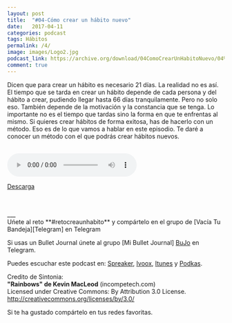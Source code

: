 ```yaml
---
layout: post
title:  "#04-Cómo crear un hábito nuevo"
date:   2017-04-11 
categories: podcast
tags: Hábitos
permalink: /4/
image: images/Logo2.jpg
podcast_link: https://archive.org/download/04ComoCrearUnHabitoNuevo/04%20Como%20crear%20un%20habito%20nuevo.mp3
comment: true
---
```


Dicen que para crear un hábito es necesario 21 días. La realidad no es así. El tiempo que se tarda en crear un hábito depende de cada persona y del hábito a crear, pudiendo llegar hasta 66 días tranquilamente. Pero no solo eso. También depende de la motivación y la constancia que se tenga. Lo importante no es el tiempo que tardas sino la forma en que te enfrentas al mismo. Si quieres crear hábitos de forma exitosa, has de hacerlo con un método. Eso es de lo que vamos a hablar en este episodio. Te daré a conocer un método con el que podrás crear hábitos nuevos.

<br>

<audio controls>
  <source src="{{ page.podcast_link }}" type="audio/mp3">

</audio>


[Descarga][mp3]

<br>

<br/>
___


<br>
Uńete al reto **#retocreaunhabito** y compártelo en el grupo de [Vacía Tu Bandeja][Telegram] en Telegram

Si usas un Bullet Journal únete al grupo [Mi Bullet Journal] [BuJo] en Telegram.

Puedes escuchar este podcast en:
[Spreaker][Spreaker], [Ivoox][Ivoox], [Itunes][Itunes] y [Podkas][Podkas]. 


Credito de Sintonia:  
**"Rainbows" de Kevin MacLeod** (incompetech.com)  
Licensed under Creative Commons: By Attribution 3.0 License.  
http://creativecommons.org/licenses/by/3.0/  

Si te ha gustado compártelo en tus redes favoritas.  


<!-- Begin SpeakPipe code -->
<script type="text/javascript">
(function(d){
var app = d.createElement('script'); app.type = 'text/javascript'; app.async = true;
var pt = ('https:' == document.location.protocol ? 'https://' : 'http://');
app.src = pt + 'www.speakpipe.com/loader/yhsyurkhlpn9hdopjhkvjrkkw9poz473.js';
var s = d.getElementsByTagName('script')[0]; s.parentNode.insertBefore(app, s);
})(document);
</script>
<!-- End SpeakPipe code -->

[Spreaker]: https://www.spreaker.com/show/2177636
[Ivoox]: http://www.ivoox.com/podcast-vacia-tu-bandeja_sq_f1388960_1.html
[Itunes]: https://itunes.apple.com/es/podcast/vac%C3%ADa-tu-bandeja/id1212390900?mt=2
[Podkas]: http://www.podkas.com/directorio/vacia-tu-bandeja-de-lormez16/
[Telegram]: http://t.me/Vaciatubandeja 
[BuJo]: http://t.me/miBulletJournal
[mp3]: https://archive.org/download/04ComoCrearUnHabitoNuevo/04%20Como%20crear%20un%20habito%20nuevo.mp3